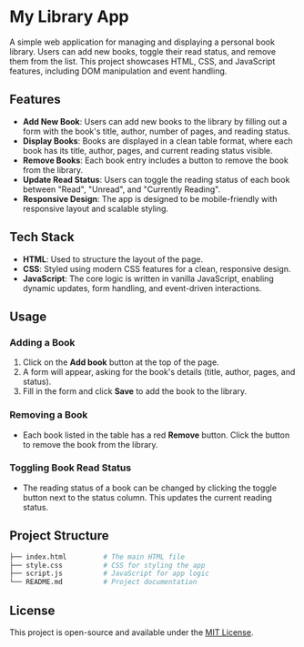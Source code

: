 # My Library App

A simple web application for managing and displaying a personal book library. Users can add new books, toggle their read status, and remove them from the list. This project showcases HTML, CSS, and JavaScript features, including DOM manipulation and event handling.

## Features

- **Add New Book**: Users can add new books to the library by filling out a form with the book's title, author, number of pages, and reading status.
- **Display Books**: Books are displayed in a clean table format, where each book has its title, author, pages, and current reading status visible.
- **Remove Books**: Each book entry includes a button to remove the book from the library.
- **Update Read Status**: Users can toggle the reading status of each book between "Read", "Unread", and "Currently Reading".
- **Responsive Design**: The app is designed to be mobile-friendly with responsive layout and scalable styling.

## Tech Stack

- **HTML**: Used to structure the layout of the page.
- **CSS**: Styled using modern CSS features for a clean, responsive design.
- **JavaScript**: The core logic is written in vanilla JavaScript, enabling dynamic updates, form handling, and event-driven interactions.

## Usage

### Adding a Book
1. Click on the **Add book** button at the top of the page.
2. A form will appear, asking for the book's details (title, author, pages, and status).
3. Fill in the form and click **Save** to add the book to the library.

### Removing a Book
- Each book listed in the table has a red **Remove** button. Click the button to remove the book from the library.

### Toggling Book Read Status
- The reading status of a book can be changed by clicking the toggle button next to the status column. This updates the current reading status.

## Project Structure

```bash
├── index.html         # The main HTML file
├── style.css          # CSS for styling the app
├── script.js          # JavaScript for app logic
└── README.md          # Project documentation
```

## License

This project is open-source and available under the [MIT License](LICENSE).
